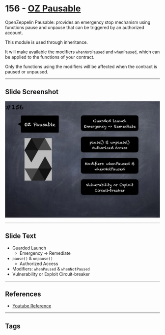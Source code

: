 # 156 - [OZ Pausable](OZ%20Pausable.md)
OpenZeppelin Pausable: provides an emergency stop mechanism using functions pause and unpause that can be triggered by an authorized account. 

This module is used through inheritance. 

It will make available the modifiers `whenNotPaused` and `whenPaused`, which can be applied to the functions of your contract. 

Only the functions using the modifiers will be affected when the contract is paused or unpaused.
___
## Slide Screenshot
![156.png](../../images/solidity201/156.png)
___
## Slide Text
- Guarded Launch
	- Emergency -> Remediate
- `pause()` & `unpause()`
	- Authorized Access
- Modifiers: `whenPaused` & `whenNotPaused`
- Vulnerability or Exploit Circuit-breaker
___
## References
- [Youtube Reference](https://youtu.be/C0zBhTgppLQ?t=1775)
___
## Tags
